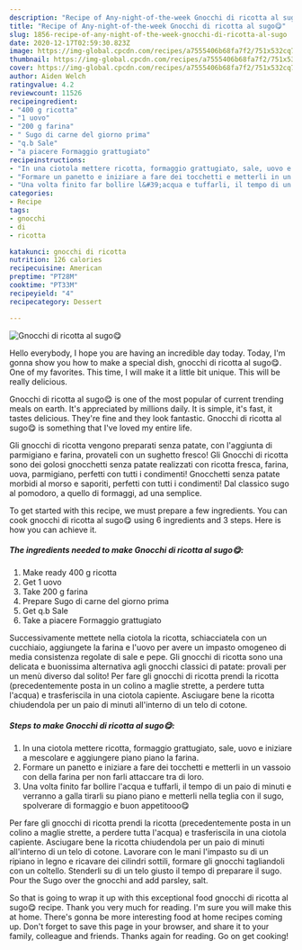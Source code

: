 ```yaml
---
description: "Recipe of Any-night-of-the-week Gnocchi di ricotta al sugo😋"
title: "Recipe of Any-night-of-the-week Gnocchi di ricotta al sugo😋"
slug: 1856-recipe-of-any-night-of-the-week-gnocchi-di-ricotta-al-sugo
date: 2020-12-17T02:59:30.823Z
image: https://img-global.cpcdn.com/recipes/a7555406b68fa7f2/751x532cq70/gnocchi-di-ricotta-al-sugo😋-recipe-main-photo.jpg
thumbnail: https://img-global.cpcdn.com/recipes/a7555406b68fa7f2/751x532cq70/gnocchi-di-ricotta-al-sugo😋-recipe-main-photo.jpg
cover: https://img-global.cpcdn.com/recipes/a7555406b68fa7f2/751x532cq70/gnocchi-di-ricotta-al-sugo😋-recipe-main-photo.jpg
author: Aiden Welch
ratingvalue: 4.2
reviewcount: 11526
recipeingredient:
- "400 g ricotta"
- "1 uovo"
- "200 g farina"
- " Sugo di carne del giorno prima"
- "q.b Sale"
- "a piacere Formaggio grattugiato"
recipeinstructions:
- "In una ciotola mettere ricotta, formaggio grattugiato, sale, uovo e iniziare a mescolare e aggiungere piano piano la farina."
- "Formare un panetto e iniziare a fare dei tocchetti e metterli in un vassoio con della farina per non farli attaccare tra di loro."
- "Una volta finito far bollire l&#39;acqua e tuffarli, il tempo di un paio di minuti e verranno a galla tirarli su piano piano e metterli nella teglia con il sugo, spolverare di formaggio e buon appetitooo😋"
categories:
- Recipe
tags:
- gnocchi
- di
- ricotta

katakunci: gnocchi di ricotta 
nutrition: 126 calories
recipecuisine: American
preptime: "PT28M"
cooktime: "PT33M"
recipeyield: "4"
recipecategory: Dessert

---
```



![Gnocchi di ricotta al sugo😋](https://img-global.cpcdn.com/recipes/a7555406b68fa7f2/751x532cq70/gnocchi-di-ricotta-al-sugo😋-recipe-main-photo.jpg)

Hello everybody, I hope you are having an incredible day today. Today, I'm gonna show you how to make a special dish, gnocchi di ricotta al sugo😋. One of my favorites. This time, I will make it a little bit unique. This will be really delicious.

Gnocchi di ricotta al sugo😋 is one of the most popular of current trending meals on earth. It's appreciated by millions daily. It is simple, it's fast, it tastes delicious. They're fine and they look fantastic. Gnocchi di ricotta al sugo😋 is something that I've loved my entire life.

Gli gnocchi di ricotta vengono preparati senza patate, con l&#39;aggiunta di parmigiano e farina, provateli con un sughetto fresco! Gli Gnocchi di ricotta sono dei golosi gnocchetti senza patate realizzati con ricotta fresca, farina, uova, parmigiano, perfetti con tutti i condimenti! Gnocchetti senza patate morbidi al morso e saporiti, perfetti con tutti i condimenti! Dal classico sugo al pomodoro, a quello di formaggi, ad una semplice.


To get started with this recipe, we must prepare a few ingredients. You can cook gnocchi di ricotta al sugo😋 using 6 ingredients and 3 steps. Here is how you can achieve it.

<!--inarticleads1-->

##### The ingredients needed to make Gnocchi di ricotta al sugo😋:

1. Make ready 400 g ricotta
1. Get 1 uovo
1. Take 200 g farina
1. Prepare  Sugo di carne del giorno prima
1. Get q.b Sale
1. Take a piacere Formaggio grattugiato


Successivamente mettete nella ciotola la ricotta, schiacciatela con un cucchiaio, aggiungete la farina e l&#39;uovo per avere un impasto omogeneo di media consistenza regolate di sale e pepe. Gli gnocchi di ricotta sono una delicata e buonissima alternativa agli gnocchi classici di patate: provali per un menù diverso dal solito! Per fare gli gnocchi di ricotta prendi la ricotta (precedentemente posta in un colino a maglie strette, a perdere tutta l&#39;acqua) e trasferiscila in una ciotola capiente. Asciugare bene la ricotta chiudendola per un paio di minuti all&#39;interno di un telo di cotone. 

<!--inarticleads2-->

##### Steps to make Gnocchi di ricotta al sugo😋:

1. In una ciotola mettere ricotta, formaggio grattugiato, sale, uovo e iniziare a mescolare e aggiungere piano piano la farina.
1. Formare un panetto e iniziare a fare dei tocchetti e metterli in un vassoio con della farina per non farli attaccare tra di loro.
1. Una volta finito far bollire l&#39;acqua e tuffarli, il tempo di un paio di minuti e verranno a galla tirarli su piano piano e metterli nella teglia con il sugo, spolverare di formaggio e buon appetitooo😋


Per fare gli gnocchi di ricotta prendi la ricotta (precedentemente posta in un colino a maglie strette, a perdere tutta l&#39;acqua) e trasferiscila in una ciotola capiente. Asciugare bene la ricotta chiudendola per un paio di minuti all&#39;interno di un telo di cotone. Lavorare con le mani l&#39;impasto su di un ripiano in legno e ricavare dei cilindri sottili, formare gli gnocchi tagliandoli con un coltello. Stenderli su di un telo giusto il tempo di preparare il sugo. Pour the Sugo over the gnocchi and add parsley, salt. 

So that is going to wrap it up with this exceptional food gnocchi di ricotta al sugo😋 recipe. Thank you very much for reading. I'm sure you will make this at home. There's gonna be more interesting food at home recipes coming up. Don't forget to save this page in your browser, and share it to your family, colleague and friends. Thanks again for reading. Go on get cooking!
